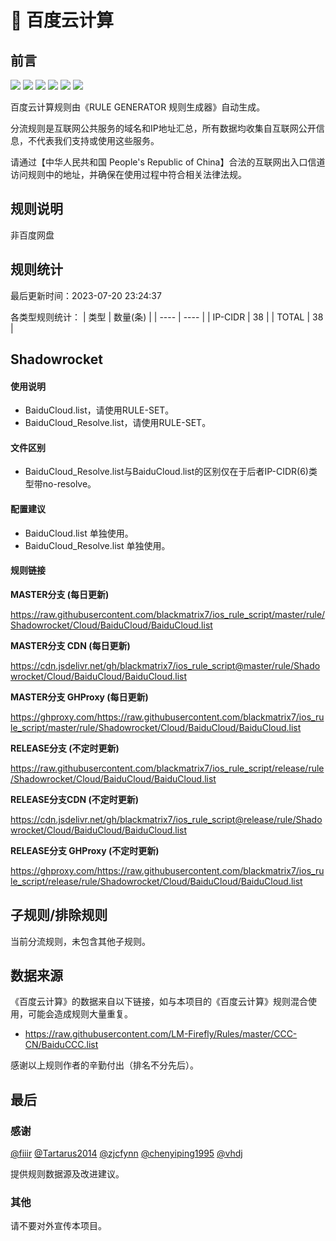 # 🧸 百度云计算

## 前言

![](https://shields.io/badge/-移除重复规则-ff69b4) ![](https://shields.io/badge/-DOMAIN与DOMAIN--SUFFIX合并-green) ![](https://shields.io/badge/-DOMAIN--SUFFIX间合并-critical) ![](https://shields.io/badge/-DOMAIN与DOMAIN--KEYWORD合并-9cf) ![](https://shields.io/badge/-DOMAIN--SUFFIX与DOMAIN--KEYWORD合并-blue) ![](https://shields.io/badge/-IP--CIDR(6)合并-blueviolet) 

百度云计算规则由《RULE GENERATOR 规则生成器》自动生成。

分流规则是互联网公共服务的域名和IP地址汇总，所有数据均收集自互联网公开信息，不代表我们支持或使用这些服务。

请通过【中华人民共和国 People's Republic of China】合法的互联网出入口信道访问规则中的地址，并确保在使用过程中符合相关法律法规。

## 规则说明
非百度网盘

## 规则统计

最后更新时间：2023-07-20 23:24:37

各类型规则统计：
| 类型 | 数量(条)  | 
| ---- | ----  |
| IP-CIDR | 38  | 
| TOTAL | 38  | 


## Shadowrocket 

#### 使用说明
- BaiduCloud.list，请使用RULE-SET。
- BaiduCloud_Resolve.list，请使用RULE-SET。

#### 文件区别
- BaiduCloud_Resolve.list与BaiduCloud.list的区别仅在于后者IP-CIDR(6)类型带no-resolve。

#### 配置建议
- BaiduCloud.list 单独使用。
- BaiduCloud_Resolve.list 单独使用。

#### 规则链接
**MASTER分支 (每日更新)**

https://raw.githubusercontent.com/blackmatrix7/ios_rule_script/master/rule/Shadowrocket/Cloud/BaiduCloud/BaiduCloud.list

**MASTER分支 CDN (每日更新)**

https://cdn.jsdelivr.net/gh/blackmatrix7/ios_rule_script@master/rule/Shadowrocket/Cloud/BaiduCloud/BaiduCloud.list

**MASTER分支 GHProxy (每日更新)**

https://ghproxy.com/https://raw.githubusercontent.com/blackmatrix7/ios_rule_script/master/rule/Shadowrocket/Cloud/BaiduCloud/BaiduCloud.list

**RELEASE分支 (不定时更新)**

https://raw.githubusercontent.com/blackmatrix7/ios_rule_script/release/rule/Shadowrocket/Cloud/BaiduCloud/BaiduCloud.list

**RELEASE分支CDN (不定时更新)**

https://cdn.jsdelivr.net/gh/blackmatrix7/ios_rule_script@release/rule/Shadowrocket/Cloud/BaiduCloud/BaiduCloud.list

**RELEASE分支 GHProxy (不定时更新)**

https://ghproxy.com/https://raw.githubusercontent.com/blackmatrix7/ios_rule_script/release/rule/Shadowrocket/Cloud/BaiduCloud/BaiduCloud.list

## 子规则/排除规则


当前分流规则，未包含其他子规则。

## 数据来源

《百度云计算》的数据来自以下链接，如与本项目的《百度云计算》规则混合使用，可能会造成规则大量重复。

- https://raw.githubusercontent.com/LM-Firefly/Rules/master/CCC-CN/BaiduCCC.list


感谢以上规则作者的辛勤付出（排名不分先后）。

## 最后

### 感谢

[@fiiir](https://github.com/fiiir) [@Tartarus2014](https://github.com/Tartarus2014) [@zjcfynn](https://github.com/zjcfynn) [@chenyiping1995](https://github.com/chenyiping1995) [@vhdj](https://github.com/vhdj)

提供规则数据源及改进建议。

### 其他

请不要对外宣传本项目。